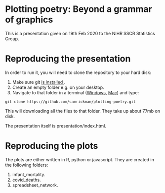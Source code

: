 # Plotting poetry: Beyond a grammar of graphics

This is a presentation given on 19th Feb 2020 to the NIHR SSCR Statistics Group.

# Reproducing the presentation

In order to run it, you will need to clone the repository to your hard disk:

1. Make sure git [is installed ](https://git-scm.com/book/en/v2/Getting-Started-Installing-Git).
2. Create an empty folder e.g. on your desktop.
3. Navigate to that folder in a terminal ([Windows](https://www.wikihow.com/Open-Terminal-in-Windows), [Mac](https://www.idownloadblog.com/2019/04/19/ways-open-terminal-mac/)) and type:

```
git clone https://github.com/samrickman/plotting-poetry.git
```

This will downloading all the files to that folder. They take up about 77mb on disk.

The presentation itself is presentation/index.html. 

# Reproducing the plots

The plots are either written in R, python or javascript. They are created in the following folders:

1. infant_mortality.
2. covid_deaths.
3. spreadsheet_network.

